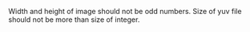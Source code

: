 Width and height of image should not be odd numbers.
Size of yuv file should not be more than size of integer.
